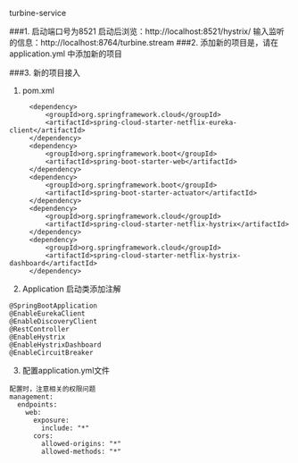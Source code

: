 turbine-service

###1. 启动端口号为8521
启动后浏览：http://localhost:8521/hystrix/
输入监听的信息：http://localhost:8764/turbine.stream
###2. 添加新的项目是，请在application.yml
中添加新的项目


###3. 新的项目接入
   1. pom.xml
   ```$xslt
        <dependency>
            <groupId>org.springframework.cloud</groupId>
            <artifactId>spring-cloud-starter-netflix-eureka-client</artifactId>
        </dependency>
        <dependency>
            <groupId>org.springframework.boot</groupId>
            <artifactId>spring-boot-starter-web</artifactId>
        </dependency>
        <dependency>
            <groupId>org.springframework.boot</groupId>
            <artifactId>spring-boot-starter-actuator</artifactId>
        </dependency>
        <dependency>
            <groupId>org.springframework.cloud</groupId>
            <artifactId>spring-cloud-starter-netflix-hystrix</artifactId>
        </dependency>
        <dependency>
            <groupId>org.springframework.cloud</groupId>
            <artifactId>spring-cloud-starter-netflix-hystrix-dashboard</artifactId>
        </dependency>
```

2. Application 启动类添加注解
```$xslt
@SpringBootApplication
@EnableEurekaClient
@EnableDiscoveryClient
@RestController
@EnableHystrix
@EnableHystrixDashboard
@EnableCircuitBreaker
```
3. 配置application.yml文件
```
配置时，注意相关的权限问题
management:
  endpoints:
    web:
      exposure:
        include: "*"
      cors:
        allowed-origins: "*"
        allowed-methods: "*"
```

